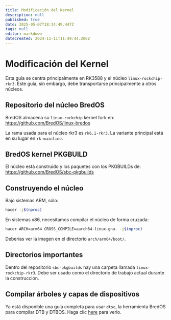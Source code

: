 ```yaml
---
title: Modificación del Kernel
description: null
published: true
date: 2025-05-07T18:34:49.447Z
tags: null
editor: markdown
dateCreated: 2024-11-11T11:49:44.206Z
---
```


# Modificación del Kernel

Esta guía se centra principalmente en RK3588 y el núcleo `linux-rockchip-rkr3`.
Este guía, sin embargo, debe transportarse principalmente a otros núcleos.

## Repositorio del núcleo BredOS

BredOS almacena su `linux-rockchip` kernel fork en:
https://github.com/BredOS/linux-bredos

La rama usada para el núcleo rkr3 es `rk6.1-rkr3`.
La variante principal está en su lugar en `rk-mainline`.

## BredOS kernel PKGBUILD

El núcleo está construido y los paquetes con los PKGBUILDs de:
https://github.com/BredOS/sbc-pkgbuilds

## Construyendo el núcleo

Bajo sistemas ARM, sólo:

```bash
hacer -j$(nproc)
```

En sistemas x86, necesitamos compilar el núcleo de forma cruzada:

```bash
hacer ARCH=arm64 CROSS_COMPILE=aarch64-linux-gnu- -j$(nproc)
```

Deberías ver la imagen en el directorio `arch/arm64/boot/`.

## Directorios importantes

Dentro del repositorio `sbc-pkgbuilds` hay una carpeta llamada `linux-rockchip-rkr3`.
Debe ser usado como el directorio de trabajo actual durante la construcción.

## Compilar árboles y capas de dispositivos

Ya está disponible una guía completa para usar `dtsc`, la herramienta BredOS para compilar DTB y DTBOS.
Haga clic [here](/en/Tools#dtsc-helper-script) para verlo.